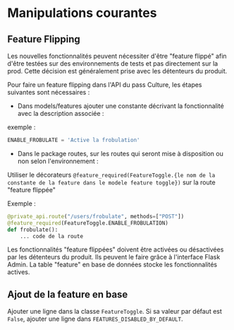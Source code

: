 # Manipulations courantes

## Feature Flipping

Les nouvelles fonctionnalités peuvent nécessiter d'être "feature flippé" afin d'être testées sur des environnements de tests et pas directement sur la prod. Cette décision est généralement prise avec les détenteurs du produit.

Pour faire un feature flipping dans l'API du pass Culture, les étapes suivantes sont nécessaires :

- Dans models/features ajouter une constante décrivant la fonctionnalité avec la description associée :

exemple :

```python
ENABLE_FROBULATE = 'Active la frobulation'
```

- Dans le package routes, sur les routes qui seront mise à disposition ou non selon l'environnement :

Utiliser le décorateurs `@feature_required(FeatureToggle.{le nom de la constante de la feature dans le modele feature toggle})` sur la route "feature flippée"

Exemple :

```python
@private_api.route("/users/frobulate", methods=["POST"])
@feature_required(FeatureToggle.ENABLE_FROBULATION)
def frobulate():
    ... code de la route
```

Les fonctionnalités "feature flippées" doivent être activées ou désactivées par les détenteurs du produit. Ils peuvent le faire grâce à l'interface Flask Admin. La table "feature" en base de données stocke les fonctionnalités actives.

## Ajout de la feature en base

Ajouter une ligne dans la classe `FeatureToggle`. Si sa valeur par défaut est `False`, ajouter une ligne dans `FEATURES_DISABLED_BY_DEFAULT`.
